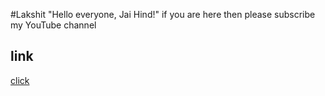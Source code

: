 #Lakshit 
"Hello everyone, Jai Hind!"
if you are here then please subscribe my YouTube channel



## link
[click](https://www.youtube.com/@lakshitmishra3190)
 
